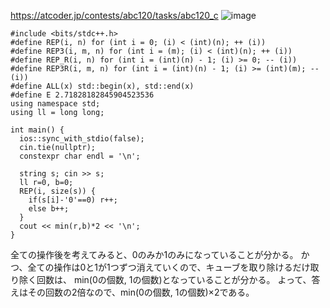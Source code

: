 https://atcoder.jp/contests/abc120/tasks/abc120_c
![image](https://user-images.githubusercontent.com/46245101/123512912-0ecab880-d6c5-11eb-97bf-fb8f34e684ac.png)


```
#include <bits/stdc++.h>
#define REP(i, n) for (int i = 0; (i) < (int)(n); ++ (i))
#define REP3(i, m, n) for (int i = (m); (i) < (int)(n); ++ (i))
#define REP_R(i, n) for (int i = (int)(n) - 1; (i) >= 0; -- (i))
#define REP3R(i, m, n) for (int i = (int)(n) - 1; (i) >= (int)(m); -- (i))
#define ALL(x) std::begin(x), std::end(x)
#define E 2.71828182845904523536
using namespace std;
using ll = long long;

int main() {
  ios::sync_with_stdio(false);
  cin.tie(nullptr);
  constexpr char endl = '\n';

  string s; cin >> s;
  ll r=0, b=0;
  REP(i, size(s)) {
    if(s[i]-'0'==0) r++;
    else b++;
  }
  cout << min(r,b)*2 << '\n';
}

```

全ての操作後を考えてみると、0のみか1のみになっていることが分かる。
かつ、全ての操作は0と1が1つずつ消えていくので、キューブを取り除けるだけ取り除く回数は、
min(0の個数, 1の個数)となっていることが分かる。
よって、答えはその回数の2倍なので、min(0の個数, 1の個数)×2である。
